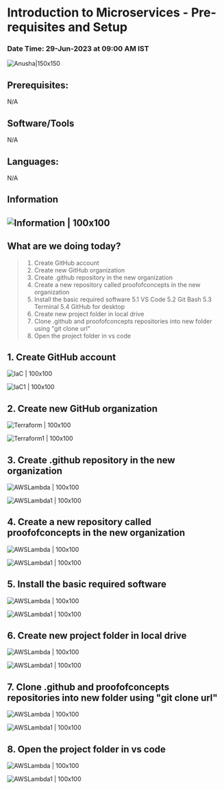 # Introduction to Microservices - Pre-requisites and Setup

### Date Time: 29-Jun-2023 at 09:00 AM IST

![Anusha|150x150](./Documentation/Images/Anusha.PNG)

## Prerequisites:

N/A

## Software/Tools

N/A

## Languages:

N/A

## Information

## ![Information | 100x100](./Documentation/Images/Information.PNG)

## What are we doing today?

> 1. Create GitHub account
> 2. Create new GitHub organization
> 3. Create .github repository in the new organization
> 4. Create a new repository called proofofconcepts in the new organization
> 5. Install the basic required software
>    5.1 VS Code
>    5.2 Git Bash
>    5.3 Terminal
>    5.4 GitHub for desktop
> 6. Create new project folder in local drive
> 7. Clone .github and proofofconcepts repositories into new folder using "git clone url"
> 8. Open the project folder in vs code

## 1. Create GitHub account

![IaC | 100x100](./Documentation/Images/IaC.PNG)

![IaC1 | 100x100](./Documentation/Images/IaC1.PNG)

## 2. Create new GitHub organization

![Terraform | 100x100](./Documentation/Images/Terraform.PNG)

![Terraform1 | 100x100](./Documentation/Images/Terraform1.PNG)

## 3. Create .github repository in the new organization

![AWSLambda | 100x100](./Documentation/Images/AWSLambda.PNG)

![AWSLambda1 | 100x100](./Documentation/Images/AWSLambda1.PNG)

## 4. Create a new repository called proofofconcepts in the new organization

![AWSLambda | 100x100](./Documentation/Images/AWSLambda.PNG)

![AWSLambda1 | 100x100](./Documentation/Images/AWSLambda1.PNG)

## 5. Install the basic required software

![AWSLambda | 100x100](./Documentation/Images/AWSLambda.PNG)

![AWSLambda1 | 100x100](./Documentation/Images/AWSLambda1.PNG)

## 6. Create new project folder in local drive

![AWSLambda | 100x100](./Documentation/Images/AWSLambda.PNG)

![AWSLambda1 | 100x100](./Documentation/Images/AWSLambda1.PNG)

## 7. Clone .github and proofofconcepts repositories into new folder using "git clone url"

![AWSLambda | 100x100](./Documentation/Images/AWSLambda.PNG)

![AWSLambda1 | 100x100](./Documentation/Images/AWSLambda1.PNG)

## 8. Open the project folder in vs code

![AWSLambda | 100x100](./Documentation/Images/AWSLambda.PNG)

![AWSLambda1 | 100x100](./Documentation/Images/AWSLambda1.PNG)
